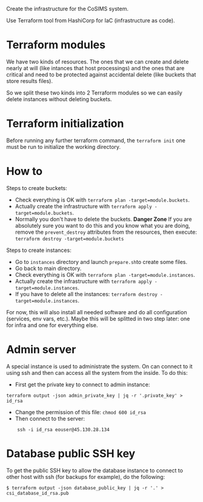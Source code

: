 Create the infrastructure for the CoSIMS system.

Use Terraform tool from HashiCorp for IaC (infrastructure as code).

# Terraform modules

We have two kinds of resources. The ones that we can create and delete nearly at
will (like intances that host processings) and the ones that are critical and
need to be protected against accidental delete (like buckets that store results
files).

So we split these two kinds into 2 Terraform modules so we can easily delete
instances without deleting buckets.

# Terraform initialization

Before running any further terraform command, the `terraform init` one must be run 
to initialize the working directory.

# How to


Steps to create buckets:
* Check everything is OK with `terraform plan -target=module.buckets`.
* Actually create the infrastructure with `terraform apply -target=module.buckets`.
* Normally you don't have to delete the buckets. **Danger Zone** If you are
  absolutely sure you want to do this and you know what you are doing, remove
  the `prevent_destroy` attributes from the resources, then execute: `terraform
  destroy -target=module.buckets`

Steps to create instances:
* Go to `instances` directory and launch `prepare.sh`to create some files.
* Go back to main directory.
* Check everything is OK with `terraform plan -target=module.instances`.
* Actually create the infrastructure with `terraform apply -target=module.instances`.
* If you have to delete all the instances: `terraform destroy -target=module.instances`.

For now, this will also install all needed software and do all configuration
(services, env vars, etc.). Maybe this will be splitted in two step later: one
for infra and one for everything else.


# Admin server

A special instance is used to administrate the system. On can connect to
it using ssh and then can access all the system from the inside. To do this:
* First get the private key to connect to admin instance:
```shell
terraform output -json admin_private_key | jq -r '.private_key' > id_rsa
```
* Change the permission of this file: `chmod 600 id_rsa`
* Then connect to the server:
```shell
    ssh -i id_rsa eouser@45.130.28.134
```

# Database public SSH key

To get the public SSH key to allow the database instance to connect to other
host with ssh (for backups for example), do the following:

``` shell
$ terraform output -json database_public_key | jq -r '.' > csi_database_id_rsa.pub
```
